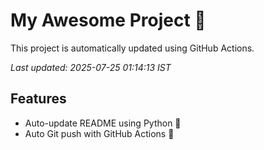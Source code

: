 # My Awesome Project 🚀

This project is automatically updated using GitHub Actions.

_Last updated: 2025-07-25 01:14:13 IST_

## Features
- Auto-update README using Python 🐍
- Auto Git push with GitHub Actions 🤖
